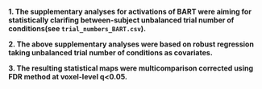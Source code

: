 **1. The supplementary analyses for activations of BART were aiming for statistically clarifing between-subject unbalanced trial number of conditions(see `trial_numbers_BART.csv`).**

**2. The above supplementary analyses were based on robust regression taking unbalanced trial number of conditions as covariates.**

**3. The resulting statistical maps were multicomparison corrected using FDR method at voxel-level q<0.05.**
